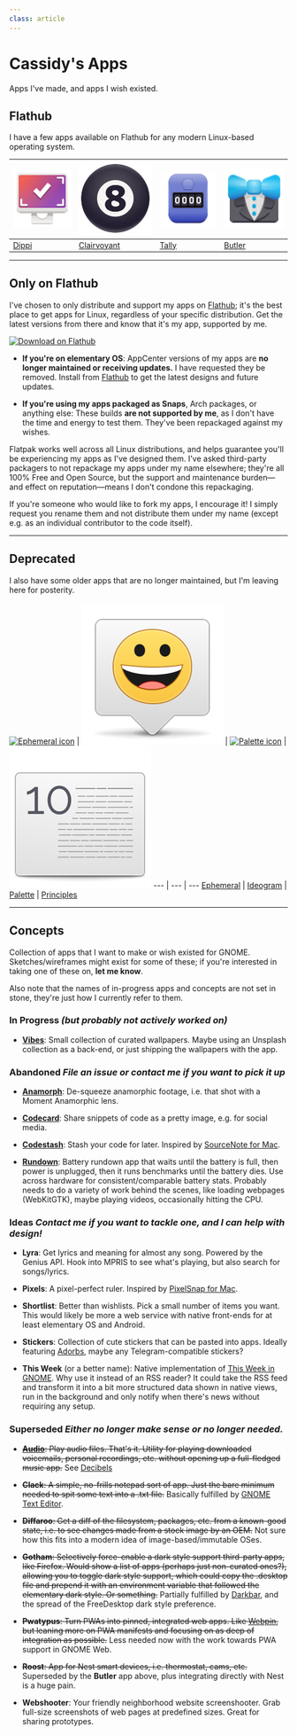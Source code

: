 ```yaml
---
class: article
---
```


# Cassidy's Apps

Apps I've made, and apps I wish existed.

## Flathub

I have a few apps available on Flathub for any modern Linux-based operating system.

[![Dippi icon](https://raw.githubusercontent.com/cassidyjames/dippi/4.1.0/data/icons/com.github.cassidyjames.dippi.svg)][dippi] | [![Clairvoyant icon](https://raw.githubusercontent.com/cassidyjames/clairvoyant/3.1.7/data/icons/com.github.cassidyjames.clairvoyant.svg)][clairvoyant] | [![Tally icon](https://raw.githubusercontent.com/cassidyjames/tally/3.2.1/data/icons/tally.svg)][tally] | [![Butler](https://raw.githubusercontent.com/cassidyjames/butler/1.3.0/data/icons/release.svg)][butler]
--- | --- | --- | ---
[Dippi] | [Clairvoyant] | [Tally] | [Butler]

[dippi]: https://flathub.org/apps/details/com.github.cassidyjames.dippi
[clairvoyant]: https://flathub.org/apps/details/com.github.cassidyjames.clairvoyant
[tally]: https://flathub.org/apps/details/com.cassidyjames.plausible
[butler]: https://flathub.org/apps/details/com.cassidyjames.butler

---

## Only on Flathub

I've chosen to only distribute and support my apps on [Flathub]; it's the best place to get apps for Linux, regardless of your specific distribution. Get the latest versions from there and know that it's my app, supported by me.

[![Download on Flathub](https://flathub.org/api/badge?locale=en)][Flathub]

- **If you're on elementary OS**: AppCenter versions of my apps are **no longer maintained or receiving updates.** I have requested they be removed. Install from [Flathub] to get the latest designs and future updates.

- **If you're using my apps packaged as Snaps**, Arch packages, or anything else: These builds **are not supported by me**, as I don't have the time and energy to test them. They've been repackaged against my wishes.

Flatpak works well across all Linux distributions, and helps guarantee you'll be experiencing my apps as I've designed them. I've asked third-party packagers to not repackage my apps under my name elsewhere; they're all 100% Free and Open Source, but the support and maintenance burden—and effect on reputation—means I don't condone this repackaging.

If you're someone who would like to fork my apps, I encourage it! I simply request you rename them and not distribute them under my name (except e.g. as an individual contributor to the code itself).

[flathub]: https://flathub.org/apps/search?q=cassidyjames

---

## Deprecated

I also have some older apps that are no longer maintained, but I'm leaving here for posterity.

[![Ephemeral icon](https://github.com/cassidyjames/ephemeral/raw/main/data/icons/128.svg)](https://appcenter.elementary.io/com.github.cassidyjames.ephemeral) | [![Ideogram icon](https://github.com/cassidyjames/ideogram/raw/main/data/icons/128.svg)](https://appcenter.elementary.io/com.github.cassidyjames.ideogram) | [![Palette icon](https://github.com/cassidyjames/palette/raw/main/data/icons/128.svg)](https://appcenter.elementary.io/com.github.cassidyjames.palette) | [![Principles icon](https://github.com/cassidyjames/principles/raw/main/data/icons/128.svg)](https://appcenter.elementary.io/com.github.cassidyjames.principles)
--- | --- | ---
[Ephemeral](https://appcenter.elementary.io/com.github.cassidyjames.ephemeral) | [Ideogram](https://appcenter.elementary.io/com.github.cassidyjames.ideogram) | [Palette](https://appcenter.elementary.io/com.github.cassidyjames.palette) | [Principles](https://appcenter.elementary.io/com.github.cassidyjames.principles)

---

## Concepts

Collection of apps that I want to make or wish existed for GNOME. Sketches/wireframes might exist for some of these; if you're interested in taking one of these on, **let me know**.

Also note that the names of in-progress apps and concepts are not set in stone, they're just how I currently refer to them.

### In Progress _(but probably not actively worked on)_

- [**Vibes**](https://github.com/cassidyjames/vibes): Small collection of curated wallpapers. Maybe using an Unsplash collection as a back-end, or just shipping the wallpapers with the app.

### Abandoned _File an issue or contact me if you want to pick it up_

- [**Anamorph**](https://github.com/cassidyjames/anamorph): De-squeeze anamorphic footage, i.e. that shot with a Moment Anamorphic lens.

- [**Codecard**](https://github.com/DevAlien/codecard): Share snippets of code as a pretty image, e.g. for social media.

- [**Codestash**](https://github.com/cassidyjames/codestash): Stash your code for later. Inspired by [SourceNote for Mac](https://www.sourcenoteapp.com/).

- [**Rundown**](https://github.com/cassidyjames/rundown): Battery rundown app that waits until the battery is full, then power is unplugged, then it runs benchmarks until the battery dies. Use across hardware for consistent/comparable battery stats. Probably needs to do a variety of work behind the scenes, like loading webpages (WebKitGTK), maybe playing videos, occasionally hitting the CPU.

### Ideas _Contact me if you want to tackle one, and I can help with design!_

- **Lyra**: Get lyrics and meaning for almost any song. Powered by the Genius API. Hook into MPRIS to see what's playing, but also search for songs/lyrics.

- **Pixels**: A pixel-perfect ruler. Inspired by [PixelSnap for Mac](https://getpixelsnap.com/).

- **Shortlist**: Better than wishlists. Pick a small number of items you want. This would likely be more a web service with native front-ends for at least elementary OS and Android.

- **Stickers**: Collection of cute stickers that can be pasted into apps. Ideally featuring [Adorbs](https://samuelhewitt.com/adorbs), maybe any Telegram-compatible stickers?

- **This Week** (or a better name): Native implementation of [This Week in GNOME](https://thisweek.gnome.org/). Why use it instead of an RSS reader? It could take the RSS feed and transform it into a bit more structured data shown in native views, run in the background and only notify when there's news without requiring any setup.

### Superseded _Either no longer make sense or no longer needed._

- ~~[**Audio**](https://github.com/cassidyjames/audio): Play audio files. That's it. Utility for playing downloaded voicemails, personal recordings, etc. without opening up a full-fledged music app.~~ See [Decibels](https://flathub.org/apps/com.vixalien.decibels)

- ~~**Clack**: A simple, no-frills notepad sort of app. Just the bare minimum needed to spit some text into a .txt file.~~ Basically fulfilled by [GNOME Text Editor](https://flathub.org/apps/details/org.gnome.TextEditor).

- ~~**Diffaroo**: Get a diff of the filesystem, packages, etc. from a known-good state, i.e. to see changes made from a stock image by an OEM.~~ Not sure how this fits into a modern idea of image-based/immutable OSes.

- ~~**Gotham**: Selectively force-enable a dark style support third-party apps, like Firefox. Would show a list of apps (perhaps just non-curated ones?), allowing you to toggle dark style support, which could copy the .desktop file and prepend it with an environment variable that followed the elementary dark style. Or something.~~ Partially fulfilled by [Darkbar](https://flathub.org/apps/details/com.github.bluesabre.darkbar), and the spread of the FreeDesktop dark style preference.

- ~~**Pwatypus**: Turn PWAs into pinned, integrated web apps. Like [Webpin](https://github.com/artemanufrij/webpin), but leaning more on PWA manifests and focusing on as deep of integration as possible.~~ Less needed now with the work towards PWA support in GNOME Web.

- ~~**Roost**: App for Nest smart devices, i.e. thermostat, cams, etc.~~ Superseded by the **Butler** app above, plus integrating directly with Nest is a huge pain.
- **Webshooter**: Your friendly neighborhood website screenshooter. Grab full-size screenshots of web pages at predefined sizes. Great for sharing prototypes.

